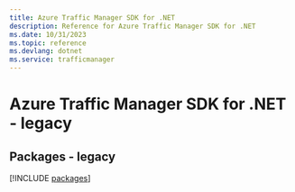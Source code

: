 ```yaml
---
title: Azure Traffic Manager SDK for .NET
description: Reference for Azure Traffic Manager SDK for .NET
ms.date: 10/31/2023
ms.topic: reference
ms.devlang: dotnet
ms.service: trafficmanager
---
```

# Azure Traffic Manager SDK for .NET - legacy
## Packages - legacy
[!INCLUDE [packages](traffic-manager-index.md)]